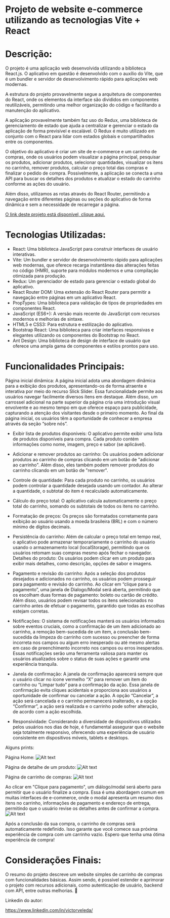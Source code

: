 ﻿# Projeto de website e-commerce utilizando as tecnologias Vite + React

# Descrição:

O projeto é uma aplicação web desenvolvida utilizando a biblioteca React.js. O aplicativo em questão é desenvolvido com o auxílio do Vite, que é um bundler e servidor de desenvolvimento rápido para aplicações web modernas.

A estrutura do projeto provavelmente segue a arquitetura de componentes do React, onde os elementos da interface são divididos em componentes reutilizáveis, permitindo uma melhor organização do código e facilitando a manutenção do aplicativo.

A aplicação provavelmente também faz uso do Redux, uma biblioteca de gerenciamento de estado que ajuda a centralizar e gerenciar o estado da aplicação de forma previsível e escalável. O Redux é muito utilizado em conjunto com o React para lidar com estados globais e compartilhados entre os componentes.

O objetivo do aplicativo é criar um site de e-commerce e um carrinho de compras, onde os usuários podem visualizar a página principal, pesquisar os produtos, adicionar produtos, selecionar quantidades, visualizar os itens no carrinho, remover produtos, calcular o preço total das compras e finalizar o pedido de compra. Possivelmente, a aplicação se conecta a uma API para buscar os detalhes dos produtos e atualizar o estado do carrinho conforme as ações do usuário.

Além disso, utilizamos as rotas através do React Router, permitindo a navegação entre diferentes páginas ou seções do aplicativo de forma dinâmica e sem a necessidade de recarregar a página.

[O link deste projeto está disponível, clique aqui.](https://vitaolv.github.io/project-vite-react-ecommerce/)

# Tecnologias Utilizadas:

- React: Uma biblioteca JavaScript para construir interfaces de usuário interativas.
- Vite: Um bundler e servidor de desenvolvimento rápido para aplicações web modernas, que oferece recarga instantânea das alterações feitas no código (HMR), suporte para módulos modernos e uma compilação otimizada para produção.
- Redux: Um gerenciador de estado para gerenciar o estado global do aplicativo.
- React Router DOM: Uma extensão do React Router para permitir a navegação entre páginas em um aplicativo React.
- PropTypes: Uma biblioteca para validação de tipos de propriedades em componentes React.
- JavaScript (ES6+): A versão mais recente do JavaScript com recursos modernos e melhorias de sintaxe.
- HTML5 e CSS3: Para estrutura e estilização do aplicativo.
- Bootstrap React: Uma biblioteca para criar interfaces responsivas e elegantes utilizando os componentes do Bootstrap no React.
- Ant Design: Uma biblioteca de design de interface de usuário que oferece uma ampla gama de componentes e estilos prontos para uso.

# Funcionalidades Principais:

Página inicial dinâmica: A página inicial adota uma abordagem dinâmica para a exibição dos produtos, apresentando-os de forma atraente e interativa por meio do recurso Slick Slider. Essa funcionalidade permite aos usuários navegar facilmente diversos ítens em destaque. Além disso, um carrossel adicional na parte superior da página cria uma introdução visual envolvente e ao mesmo tempo em que oferece espaço para publicidade, capturando a atenção dos visitantes desde o primeiro momento. Ao final da página inicial, os usuários têm a oportunidade de conhecer a empresa através da seção “sobre nós”.

- Exibir lista de produtos disponíveis: O aplicativo permite exibir uma lista de produtos disponíveis para compra. Cada produto contém informações como nome, imagem, preço e sabor (se aplicável).

- Adicionar e remover produtos ao carrinho: Os usuários podem adicionar produtos ao carrinho de compras clicando em um botão de "adicionar ao carrinho". Além disso, eles também podem remover produtos do carrinho clicando em um botão de "remover".

- Controle de quantidade: Para cada produto no carrinho, os usuários podem controlar a quantidade desejada usando um contador. Ao alterar a quantidade, o subtotal do item é recalculado automaticamente.

- Cálculo do preço total: O aplicativo calcula automaticamente o preço total do carrinho, somando os subtotais de todos os itens no carrinho.

- Formatação de preços: Os preços são formatados corretamente para exibição ao usuário usando a moeda brasileira (BRL) e com o número mínimo de dígitos decimais.

- Persistência do carrinho: Além de calcular o preço total em tempo real, o aplicativo pode armazenar temporariamente o carrinho do usuário usando o armazenamento local (localStorage), permitindo que os usuários retomam suas compras mesmo após fechar o navegador.
  Detalhes do produto: Os usuários podem clicar em um produto para exibir mais detalhes, como descrição, opções de sabor e imagens.

- Pagamento e revisão do carrinho: Após a seleção dos produtos desejados e adicionados no carrinho, os usuários podem prosseguir para pagamento e revisão do carrinho. Ao clicar em “clique para o pagamento”, uma janela de Dialogo/Modal será aberta, permitindo que os escolham duas formas de pagamento: boleto ou cartão de crédito. Além disso, usuários podem revisar todos os itens selecionados no carrinho antes de efetuar o pagamento, garantido que todas as escolhas estejam corretas.

- Notificações: O sistema de notificações manterá os usuários informados sobre eventos cruciais, como a confirmação de um item adicionado ao carrinho, a remoção bem-sucedida de um item, a conclusão bem-sucedida da limpeza do carrinho com sucesso ou preencher de forma incorreta nos campos ou algum erro inesperado ou até mesmo alertas em caso de preenchimento incorreto nos campos ou erros inesperados. Essas notificações serão uma ferramenta valiosa para manter os usuários atualizados sobre o status de suas ações e garantir uma experiência tranquila.

- Janela de confirmação: A janela de confirmação aparecerá sempre que o usuário clicar no ícone vermelho “X” para remover um item do carrinho ou “Limpar tudo” para a confirmação da ação. Essa janela de confirmação evita cliques acidentais e proporciona aos usuários a oportunidade de confirmar ou cancelar a ação. A opção “Cancelar”, a ação será cancelada e o carrinho permanecerá inalterado, e a opção “Confirmar”, a ação será realizada e o carrinho pode sofrer alteração, de acordo com a ação escolhida.

- Responsividade: Considerando a diversidade de dispositivos utilizados pelos usuários nos dias de hoje, é fundamental assegurar que o website seja totalmente responsivo, oferecendo uma experiência de usuário consistente em dispositivos móveis, tablets e desktops.

Alguns prints:

Página Home:
![Alt text](/prints%20do%20projeto/image-Home.png)

Página de detalhe de um produto:
![Alt text](/prints%20do%20projeto/image-DetailProduct.png)

Página de carrinho de compras:
![Alt text](/prints%20do%20projeto/image-cart.png)

Ao clicar em "Clique para pagamento", um diálogo/modal será aberto para permitir que o usuário finalize a compra. Essa é uma abordagem comum em muitas interfaces de e-commerce, onde o modal apresenta um resumo dos itens no carrinho, informações de pagamento e endereço de entrega, permitindo que o usuário revise os detalhes antes de confirmar a compra.
![Alt text](/prints%20do%20projeto/image-Payment.png)

Após a conclusão da sua compra, o carrinho de compras será automaticamente redefinido. Isso garante que você comece sua próxima experiência de compra com um carrinho vazio. Espero que tenha uma ótima experiência de compra!

#

# Considerações Finais:

O resumo do projeto descreve um website simples de carrinho de compras com funcionalidades básicas. Assim sendo, é possível estender e aprimorar o projeto com recursos adicionais, como autenticação de usuário, backend com API, entre outras melhorias. 🚀

Linkedin do autor:

https://www.linkedin.com/in/victorveleda/
